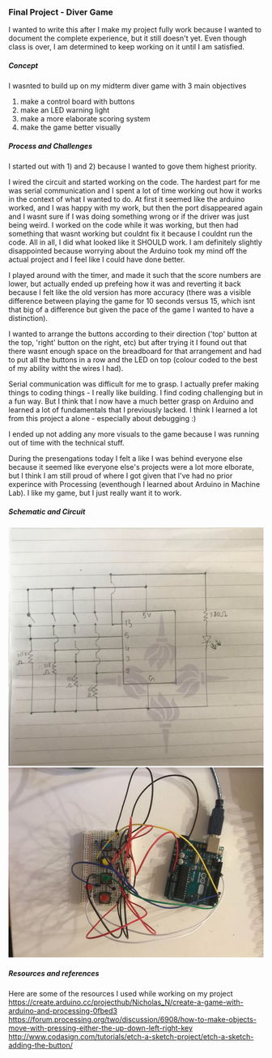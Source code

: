 ### Final Project - Diver Game

I wanted to write this after I make my project fully work because I wanted to document the complete experience, but it still doesn't yet. Even though class is over, I am determined to keep working on it until I am satisfied.

##### Concept

I wasnted to build up on my midterm diver game with 3 main objectives 

1) make a control board with buttons
2) make an LED warning light 
3) make a more elaborate scoring system
4) make the game better visually

##### Process and Challenges 

I started out with 1) and 2) because I wanted to gove them highest priority.

I wired the circuit and started working on the code. The hardest part for me was serial communication and I spent a lot of time working out how it works in the context
of what I wanted to do. At first it seemed like the arduino worked, and I was happy with my work, but then the port disappeared again and I wasnt sure if I was doing something wrong or if the driver was just being weird. I worked on the code while it was working, but then had something that wasnt working but couldnt fix it because I couldnt run the code. All in all, I did what looked like it SHOULD work. I am definitely slightly disappointed because worrying about the Arduino took my mind off the actual project and I feel like I could have done better. 

I played around with the timer, and made it such that the score numbers are lower, but actually ended up prefeing how it was and reverting it back because I felt like the old version has more accuracy (there was a visible difference between playing the game for 10 seconds versus 15, which isnt that big of a difference but given the pace of the game I wanted to have a distinction). 

I wanted to arrange the buttons according to their direction ('top' button at the top, 'right' button on the right, etc) but after trying it I found out that there wasnt enough space on the breadboard for that arrangement and had to put all the buttons in a row and the LED on top (colour coded to the best of my ability witht the wires I had).

Serial communication was difficult for me to grasp. I actually prefer making things to coding things - I really like building. I find coding challenging but in a fun way. But I think that I now have a much better grasp on Arduino and learned a lot of fundamentals that I previously lacked. I think I learned a lot from this project a alone - especially about debugging :)

I ended up not adding any more visuals to the game because I was running out of time with the technical stuff. 

During the presengations today I felt a like I was behind everyone else because it seemed like everyone else's projects were a lot more elborate, but I think I am still proud of where I got given that I've had no prior experince with Processing (eventhough I learned about Arduino in Machine Lab). I like my game, but I just really want it to work.

##### Schematic and Circuit
![](im6.JPG)
![](im7.JPG)

##### Resources and references 

Here are some of the resources I used while working on my project
https://create.arduino.cc/projecthub/Nicholas_N/create-a-game-with-arduino-and-processing-0fbed3
https://forum.processing.org/two/discussion/6908/how-to-make-objects-move-with-pressing-either-the-up-down-left-right-key
http://www.codasign.com/tutorials/etch-a-sketch-project/etch-a-sketch-adding-the-button/



